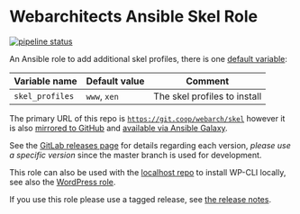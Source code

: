 # Webarchitects Ansible Skel Role

[![pipeline status](https://git.coop/webarch/skel/badges/master/pipeline.svg)](https://git.coop/webarch/skel/-/commits/master)

An Ansible role to add additional skel profiles, there is one [default variable](defaults/main.yml):

| Variable name        | Default value    | Comment                      |
|----------------------|------------------|------------------------------|
| `skel_profiles`      | `www`, `xen`     | The skel profiles to install |

The primary URL of this repo is [`https://git.coop/webarch/skel`](https://git.coop/webarch/skel) however it is also [mirrored to GitHub](https://github.com/webarch-coop/ansible-role-skel) and [available via Ansible Galaxy](https://galaxy.ansible.com/chriscroome/skel).

See the [GitLab releases page](https://git.coop/webarch/skel/-/releases) for details regarding each version, *please use a specific version* since the master branch is used for development.

This role can also be used with the [localhost repo](https://git.coop/webarch/localhost) to install WP-CLI locally, see also the [WordPress role](https://git.coop/webarch/wordpress).

If you use this role please use a tagged release, see [the release notes](https://git.coop/webarch/skel/-/releases).

